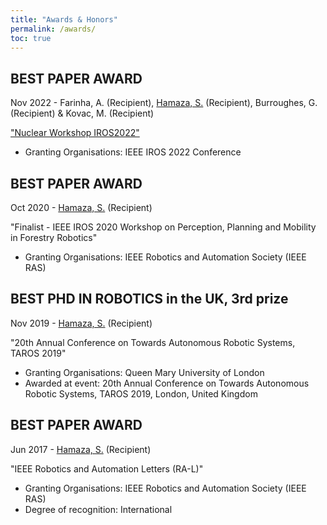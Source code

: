 ```yaml
---
title: "Awards & Honors"
permalink: /awards/
toc: true
---
```


## BEST PAPER AWARD
Nov 2022 - Farinha, A. (Recipient), [Hamaza, S.](https://research.tudelft.nl/en/persons/s-hamaza) (Recipient), Burroughes, G. (Recipient) & Kovac, M. (Recipient)

["Nuclear Workshop IROS2022"](https://research.tudelft.nl/files/137918177/Nuclear_Workshop_IROS2022.pdf)
- Granting Organisations: IEEE IROS 2022 Conference


## BEST PAPER AWARD
Oct 2020 - [Hamaza, S.](https://research.tudelft.nl/en/persons/s-hamaza) (Recipient)

"Finalist - IEEE IROS 2020 Workshop on Perception, Planning and Mobility in Forestry Robotics"
- Granting Organisations: IEEE Robotics and Automation Society (IEEE RAS)

## BEST PHD IN ROBOTICS in the UK, 3rd prize
Nov 2019 -  [Hamaza, S.](https://research.tudelft.nl/en/persons/s-hamaza) (Recipient)

"20th Annual Conference on Towards Autonomous Robotic Systems, TAROS 2019"
- Granting Organisations: Queen Mary University of London
- Awarded at event: 20th Annual Conference on Towards Autonomous Robotic Systems, TAROS 2019, London, United Kingdom

## BEST PAPER AWARD
Jun 2017 - [Hamaza, S.](https://research.tudelft.nl/en/persons/s-hamaza) (Recipient)

"IEEE Robotics and Automation Letters (RA-L)"

- Granting Organisations: IEEE Robotics and Automation Society (IEEE RAS)
- Degree of recognition: International

<!-- 
## Awards and Honors

-   **Mark Weiser Best Paper Award**, IEEE PerCom 2023.
-   **Facebook Research Award**, 2021. [\[Link\]](https://research.fb.com/blog/2021/09/announcing-the-winners-of-the-2021-towards-trustworthy-products-in-ar-vr-and-smart-devices-request-for-proposals/)
-   **Best Research Artifact Award**, ACM/IEEE IPSN 2020. [\[Link\]](https://ipsn.acm.org/2020/program.html?v=1)
-   **Nomination for Malcolm Chaikin Prize for Research Excellence in Engineering**, Falculty of Engineering, UNSW, 2019. \[Single nomination from the School of Computer Science & Engineering\]
-   **Best Demo Runner-up Award**, ACM/IEEE IoTDI 2018. [\[Link\]](https://conferences.computer.org/iotDI/prev/2018/awd.html)
-   **IEEE TCPP Student Travel Award**, IEEE PerCom 2018. [\[Link\]](http://percom.org/Previous/ST2018/node/22.html)
-   **National Research & Development Project of the Year (Merit Recipient)**, Australian Information Industry Association, 2017. [\[Link\]](https://aiia.com.au/iawards/meet-our-winners-and-merit-recipients/)
-   **New South Wales State Research & Development Project of the Year (Winner)**, Australian Information Industry Association, 2017.
-   **New South Wales State Mobility Innovation of the Year (Winner)**, Australian Information Industry Association, 2017.
-   **First Prize in Postgraduate Student Paper Competition**, IEEE Australia Council, 2016. [\[Link\]](http://ieee-ac.org/awards2016.html)
-   **Best Ph.D. Forum Paper Award**, IEEE PerCom 2017. [\[Link\]](http://www.percom.org/Previous/ST2017/node/31.html)
-   **IEEE TCCC Student Travel Award**, IEEE PerCom 2017.
-   **Postgraduate Research Support Scheme Conference Travel Award**, UNSW, 2017.
-   **Runner-up in IT Technical Innovation**, NASSCOM Australia, 2017. [\[Link\]](https://nasscom.org.au/)
-   **Best Work-in-Progress Paper Award**, IEEE PerCom 2016. [\[Link\]](http://www.percom.org/Previous/ST2016/) -->
